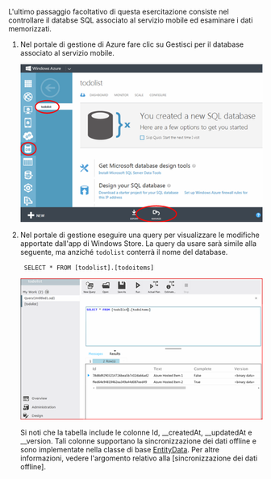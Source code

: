 
L'ultimo passaggio facoltativo di questa esercitazione consiste nel controllare il databse SQL associato al servizio mobile ed esaminare i dati memorizzati.

1. Nel portale di gestione di Azure fare clic su Gestisci per il database associato al servizio mobile.
 
	![accesso per gestione database SQL](./media/mobile-services-dotnet-backend-view-sql-data/manage-sql-azure-database.png)

2. Nel portale di gestione eseguire una query per visualizzare le modifiche apportate dall'app di Windows Store. La query da usare sarà simile alla seguente, ma anziché <code>todolist</code> conterrà il nome del database.</p>

        SELECT * FROM [todolist].[todoitems]

    ![query al database SQL per ricerca elementi memorizzati](./media/mobile-services-dotnet-backend-view-sql-data/sql-azure-query.png)

	Si noti che la tabella include le colonne Id, __createdAt, __updatedAt e __version. Tali colonne supportano la sincronizzazione dei dati offline e sono implementate nella classe di base [EntityData](http://msdn.microsoft.com/library/microsoft.windowsazure.mobile.service.entitydata.aspx). Per altre informazioni, vedere l'argomento relativo alla [sincronizzazione dei dati offline].

<!---HONumber=July15_HO2-->